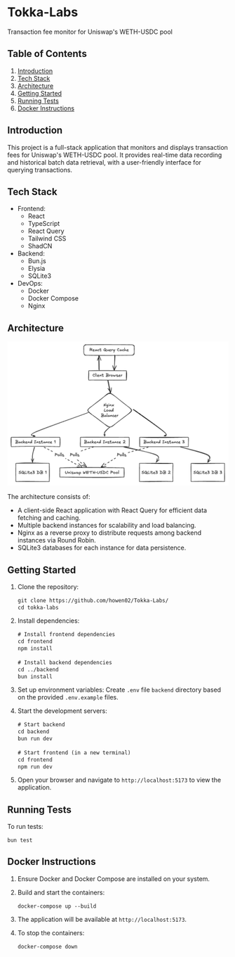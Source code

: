 # Tokka-Labs
Transaction fee monitor for Uniswap's WETH-USDC pool

## Table of Contents
1. [Introduction](#introduction)
2. [Tech Stack](#tech-stack)
3. [Architecture](#architecture)
4. [Getting Started](#getting-started)
5. [Running Tests](#running-tests)
6. [Docker Instructions](#docker-instructions)

## Introduction
This project is a full-stack application that monitors and displays transaction fees for Uniswap's WETH-USDC pool. It provides real-time data recording and historical batch data retrieval, with a user-friendly interface for querying transactions.

## Tech Stack
- Frontend:
    - React
    - TypeScript
    - React Query
    - Tailwind CSS
    - ShadCN
- Backend:
    - Bun.js
    - Elysia
    - SQLite3
- DevOps:
    - Docker
    - Docker Compose
    - Nginx

## Architecture

![img.png](img.png)

The architecture consists of:
- A client-side React application with React Query for efficient data fetching and caching.
- Multiple backend instances for scalability and load balancing.
- Nginx as a reverse proxy to distribute requests among backend instances via Round Robin.
- SQLite3 databases for each instance for data persistence.

## Getting Started

1. Clone the repository:
   ```
   git clone https://github.com/howen02/Tokka-Labs/
   cd tokka-labs
   ```

2. Install dependencies:
   ```
   # Install frontend dependencies
   cd frontend
   npm install

   # Install backend dependencies
   cd ../backend
   bun install
   ```

3. Set up environment variables:
   Create `.env` file `backend` directory based on the provided `.env.example` files.

4. Start the development servers:
   ```
   # Start backend
   cd backend
   bun run dev

   # Start frontend (in a new terminal)
   cd frontend
   npm run dev
   ```

5. Open your browser and navigate to `http://localhost:5173` to view the application.

## Running Tests

To run tests:

```
bun test
```

## Docker Instructions

1. Ensure Docker and Docker Compose are installed on your system.

2. Build and start the containers:
   ```
   docker-compose up --build
   ```

3. The application will be available at `http://localhost:5173`.

4. To stop the containers:
   ```
   docker-compose down
   ```